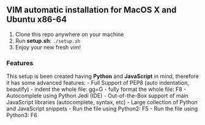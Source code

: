 ## VIM automatic installation for MacOS X and Ubuntu x86-64

1. Clone this repo anywhere on your machine
2. Run **setup.sh**: ```./setup.sh```
3. Enjoy your new fresh vim!

### Features
This setup is been created having **Python** and **JavaScript** in mind, 
therefore it has some advanced features:
    - Full Support of PEP8 (auto indentation, beautify)
        - indent the whole file: gg=G
        - fully format the whole file: F8
    - Autocomplete using Python Jedi (IDE)
    - Out-of-the-Box support of main JavaScript libraries (autocomplete, syntax, etc)
    - Large collection of Python and JavaScript snippets
    - Run the file using Python2: F5
    - Run the file using Python3: F6
